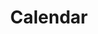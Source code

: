 ---
title: Calendar
tags: ["calendar", "date", "time", "schedule", "event"]
icon: calendar
svg: '<svg xmlns="http://www.w3.org/2000/svg" width="24" height="24" fill="none" viewBox="0 0 24 24" stroke-width="1.5" stroke-linecap="round" stroke-linejoin="round" stroke="currentColor"><path d="M3 12c0-4.243 0-5.364 1.318-6.682C5.636 4 7.758 4 12 4c4.243 0 6.364 0 7.682 1.318C21 6.636 21 7.758 21 12c0 4.243 0 6.364-1.318 7.682C18.364 21 16.242 21 12 21c-4.243 0-6.364 0-7.682-1.318C3 18.364 3 16.242 3 12Zm13.5-7V3m-9 2V3M3.25 8h17.5"/></svg>'
---